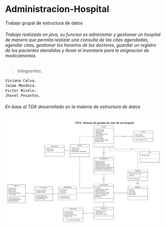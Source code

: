 # Administracion-Hospital
Trabajo grupal de estructura de datos
###### Trabajo realizado en java, su funcion es administrar y gestionar un hospital de manera que permita realizar una consulta de las citas agendadas, agendar citas, gestionar los horarios de los doctores, guardar un registro de los pacientes atendidos y llevar el inventario para la asignacion de medicamentos
>Integrantes:
```
Viviana Calva.
Jaime Mendoza.
Victor Nivelo.
Jhonel Pesantes.
```
###### En base al TDA desarrollado en la materia de estructura de datos
![This is an image](https://github.com/VictorNivelo/Administracion-Hospital/blob/Main/TDA_Estructura_Datos_PF.jpeg)
